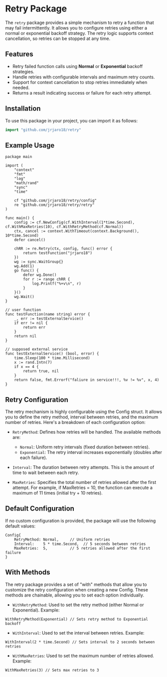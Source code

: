 # Retry Package

The `retry` package provides a simple mechanism to retry a function that may fail intermittently. It allows you to configure retries using either a normal or exponential backoff strategy. The retry logic supports context cancellation, so retries can be stopped at any time.

## Features

- Retry failed function calls using **Normal** or **Exponential** backoff strategies.
- Handle retries with configurable intervals and maximum retry counts.
- Support for context cancellation to stop retries immediately when needed.
- Returns a result indicating success or failure for each retry attempt.

## Installation

To use this package in your project, you can import it as follows:

```go
import "github.com/jrjaro18/retry"
```
## Example Usage

```
package main

import (
	"context"
	"fmt"
	"log"
	"math/rand"
	"sync"
	"time"

	cf "github.com/jrjaro18/retry/config"
	re "github.com/jrjaro18/retry/retry"
)

func main() {
	config := cf.NewConfig(cf.WithInterval(1*time.Second), cf.WithMaxRetries(10), cf.WithRetryMethod(cf.Normal))
	ctx, cancel := context.WithTimeout(context.Background(), 10*time.Second)
	defer cancel()

	chRR := re.Retry(ctx, config, func() error {
		return testFunction("jrjaro18")
	})
	wg := sync.WaitGroup{}
	wg.Add(1)
	go func() {
		defer wg.Done()
		for r := range chRR {
			log.Printf("%+v\n", r)
		}
	}()
	wg.Wait()
}

// user function
func testFunction(name string) error {
	_, err := testExternalService()
	if err != nil {
		return err
	}
	return nil
}

// supposed external service
func testExternalService() (bool, error) {
	time.Sleep(100 * time.Millisecond)
	x := rand.Intn(7)
	if x == 4 {
		return true, nil
	}
	return false, fmt.Errorf("faliure in service!!!, %v != %v", x, 4)
}
```

## Retry Configuration

The retry mechanism is highly configurable using the Config struct. It allows you to define the retry method, interval between retries, and the maximum number of retries. Here's a breakdown of each configuration option:

- `RetryMethod`: Defines how retries will be handled. The available methods are:
  - `Normal`: Uniform retry intervals (fixed duration between retries).
  - `Exponential`: The retry interval increases exponentially (doubles after each failure).

- `Interval`: The duration between retry attempts. This is the amount of time to wait between each retry.

- `MaxRetries`: Specifies the total number of retries allowed after the first attempt. For example, if MaxRetries = 10, the function can execute a maximum of 11 times (initial try + 10 retries).

## Default Configuration
If no custom configuration is provided, the package will use the following default values:

```
Config{
    RetryMethod: Normal,     // Uniform retries
    Interval:    5 * time.Second,  // 5 seconds between retries
    MaxRetries:  5,          // 5 retries allowed after the first failure
}
```

## With Methods
The retry package provides a set of "with" methods that allow you to customize the retry configuration when creating a new Config. These methods are chainable, allowing you to set each option individually.

- `WithRetryMethod`: Used to set the retry method (either Normal or Exponential). Example:

```
WithRetryMethod(Exponential) // Sets retry method to Exponential backoff
```

- `WithInterval`: Used to set the interval between retries. Example:

```
WithInterval(2 * time.Second) // Sets interval to 2 seconds between retries
```

- `WithMaxRetries`: Used to set the maximum number of retries allowed. Example:

```
WithMaxRetries(3) // Sets max retries to 3
```

